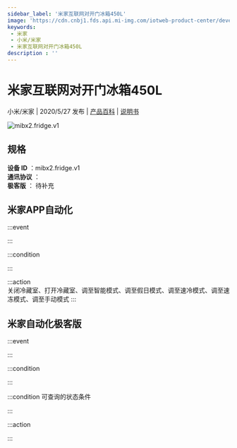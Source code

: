 ```yaml
---
sidebar_label: '米家互联网对开门冰箱450L'
image: 'https://cdn.cnbj1.fds.api.mi-img.com/iotweb-product-center/developer_1628853598295VhQbQ5xZ.png?GalaxyAccessKeyId=AKVGLQWBOVIRQ3XLEW&Expires=9223372036854775807&Signature=Zf7T2OWzzq2ScawsPyuABQRORB4='
keywords: 
 - 米家
 - 小米/米家
 - 米家互联网对开门冰箱450L
description : ''
---
```

# 米家互联网对开门冰箱450L

小米/米家 | 2020/5/27 发布 | [产品百科](https://home.mi.com/webapp/content/baike/product/index.html?model=mibx2.fridge.v1/) | [说明书](https://home.mi.com/views/introduction.html?model=mibx2.fridge.v1&region=cn)

![mibx2.fridge.v1](https://cdn.cnbj1.fds.api.mi-img.com/iotweb-product-center/developer_1628853598295VhQbQ5xZ.png?GalaxyAccessKeyId=AKVGLQWBOVIRQ3XLEW&Expires=9223372036854775807&Signature=Zf7T2OWzzq2ScawsPyuABQRORB4=)

## 规格  
> 
**设备 ID** ：mibx2.fridge.v1  
**通讯协议** ：  
**极客版**  ： 待补充 


## 米家APP自动化  

:::event  

:::

:::condition  

:::

:::action   
关闭冷藏室、打开冷藏室、调至智能模式、调至假日模式、调至速冷模式、调至速冻模式、调至手动模式
:::

## 米家自动化极客版  

:::event  

:::

:::condition  

:::

:::condition 可查询的状态条件  

:::

:::action  

:::

        
